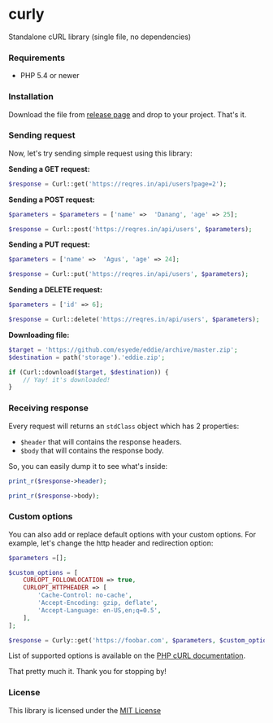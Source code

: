 # curly
Standalone cURL library (single file, no dependencies)


### Requirements
  - PHP 5.4 or newer


### Installation
Download the file from [release page](https://github.com/esyede/curly) and drop to your project. That's it.


### Sending request
Now, let's try sending simple request using this library:


**Sending a GET request:**
```php
$response = Curl::get('https://reqres.in/api/users?page=2');
```


**Sending a POST request:**
```php
$parameters = $parameters = ['name' =>  'Danang', 'age' => 25];

$response = Curl::post('https://reqres.in/api/users', $parameters);
```


**Sending a PUT request:**
```php
$parameters = ['name' =>  'Agus', 'age' => 24];

$response = Curl::put('https://reqres.in/api/users', $parameters);
```


**Sending a DELETE request:**
```php
$parameters = ['id' => 6];

$response = Curl::delete('https://reqres.in/api/users', $parameters);
```

**Downloading file:**
```php
$target = 'https://github.com/esyede/eddie/archive/master.zip';
$destination = path('storage').'eddie.zip';

if (Curl::download($target, $destination)) {
	// Yay! it's downloaded!
}
```


### Receiving response
Every request will returns an `stdClass` object which has 2 properties:
  - `$header` that will contains the response headers.
  - `$body` that will contains the response body.

So, you can easily dump it to see what's inside:
```php
print_r($response->header);

print_r($response->body);
```



### Custom options
You can also add or replace default options with your custom options. For example, let's change the http header and redirection option:
```php
$parameters =[];

$custom_options = [
	CURLOPT_FOLLOWLOCATION => true,
	CURLOPT_HTTPHEADER => [
		'Cache-Control: no-cache',
		'Accept-Encoding: gzip, deflate',
		'Accept-Language: en-US,en;q=0.5',
	],
];

$response = Curly::get('https://foobar.com', $parameters, $custom_options);
```

List of supported options is available on the [PHP cURL documentation](https://www.php.net/manual/en/function.curl-setopt.php).

That pretty much it. Thank you for stopping by!


### License

This library is licensed under the [MIT License](http://opensource.org/licenses/MIT)
